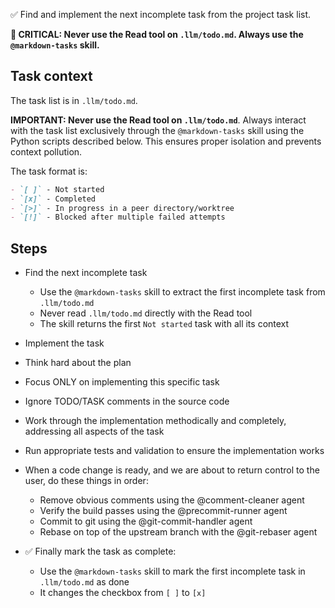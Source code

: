 ✅ Find and implement the next incomplete task from the project task list.

**🚨 CRITICAL: Never use the Read tool on `.llm/todo.md`. Always use the `@markdown-tasks` skill.**

## Task context
The task list is in `.llm/todo.md`.

**IMPORTANT: Never use the Read tool on `.llm/todo.md`**. Always interact with the task list exclusively through the `@markdown-tasks` skill using the Python scripts described below. This ensures proper isolation and prevents context pollution.

The task format is:

```markdown
- `[ ]` - Not started
- `[x]` - Completed
- `[>]` - In progress in a peer directory/worktree
- `[!]` - Blocked after multiple failed attempts
```

## Steps

- Find the next incomplete task
  - Use the `@markdown-tasks` skill to extract the first incomplete task from `.llm/todo.md`
  - Never read `.llm/todo.md` directly with the Read tool
  - The skill returns the first `Not started` task with all its context

- Implement the task
- Think hard about the plan
- Focus ONLY on implementing this specific task
- Ignore TODO/TASK comments in the source code
- Work through the implementation methodically and completely, addressing all aspects of the task
- Run appropriate tests and validation to ensure the implementation works

- When a code change is ready, and we are about to return control to the user, do these things in order:
  - Remove obvious comments using the @comment-cleaner agent
  - Verify the build passes using the @precommit-runner agent
  - Commit to git using the @git-commit-handler agent
  - Rebase on top of the upstream branch with the @git-rebaser agent

- ✅ Finally mark the task as complete:
  - Use the `@markdown-tasks` skill to mark the first incomplete task in `.llm/todo.md` as done
  - It changes the checkbox from `[ ]` to `[x]`

